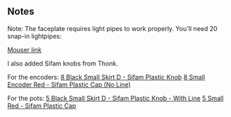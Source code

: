 ## Notes

Note: The faceplate requires light pipes to work properly. You'll need 20 snap-in lightpipes: 

[Mouser link](https://www.mouser.com/ProductDetail/VCC/LFB037CTP?qs=%2Fha2pyFaduht6iNq0q2H%252B%252BTMny7up%252BXPyhtQ7lyq74Rid2lG0O0OxQ%3D%3D)

I also added Sifam knobs from Thonk.

For the encoders:
[8 Black Small Skirt D - Sifam Plastic Knob](https://www.thonk.co.uk/shop/intellijel-black-knobs/)
[8 Small Encoder Red - Sifam Plastic Cap (No Line)](https://www.thonk.co.uk/shop/sifam-caps/)

For the pots:
[5 Black Small Skirt D - Sifam Plastic Knob - With Line](https://www.thonk.co.uk/shop/intellijel-black-knobs/)
[5 Small Red - Sifam Plastic Cap](https://www.thonk.co.uk/shop/sifam-caps/)

